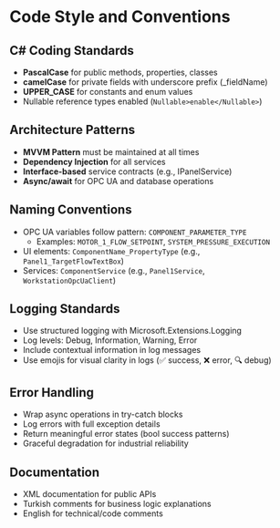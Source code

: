 # Code Style and Conventions

## C# Coding Standards
- **PascalCase** for public methods, properties, classes
- **camelCase** for private fields with underscore prefix (_fieldName)
- **UPPER_CASE** for constants and enum values
- Nullable reference types enabled (`Nullable>enable</Nullable>`)

## Architecture Patterns
- **MVVM Pattern** must be maintained at all times
- **Dependency Injection** for all services
- **Interface-based** service contracts (e.g., IPanelService)
- **Async/await** for OPC UA and database operations

## Naming Conventions
- OPC UA variables follow pattern: `COMPONENT_PARAMETER_TYPE`
  - Examples: `MOTOR_1_FLOW_SETPOINT`, `SYSTEM_PRESSURE_EXECUTION`
- UI elements: `ComponentName_PropertyType` (e.g., `Panel1_TargetFlowTextBox`)
- Services: `ComponentService` (e.g., `Panel1Service`, `WorkstationOpcUaClient`)

## Logging Standards
- Use structured logging with Microsoft.Extensions.Logging
- Log levels: Debug, Information, Warning, Error
- Include contextual information in log messages
- Use emojis for visual clarity in logs (✅ success, ❌ error, 🔍 debug)

## Error Handling
- Wrap async operations in try-catch blocks
- Log errors with full exception details
- Return meaningful error states (bool success patterns)
- Graceful degradation for industrial reliability

## Documentation
- XML documentation for public APIs
- Turkish comments for business logic explanations
- English for technical/code comments